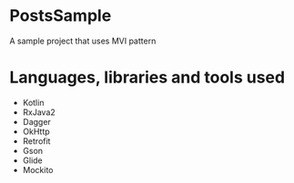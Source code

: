 # PostsSample
A sample project that uses MVI pattern

# Languages, libraries and tools used

* Kotlin
* RxJava2
* Dagger
* OkHttp
* Retrofit
* Gson
* Glide
* Mockito
